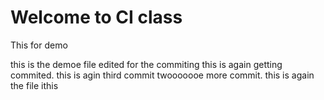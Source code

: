# Welcome to CI class

This for demo

this is the demoe file edited for the commiting
this is again getting commited.
this is agin third commit
twooooooe more commit.
this is again the file 
ithis
